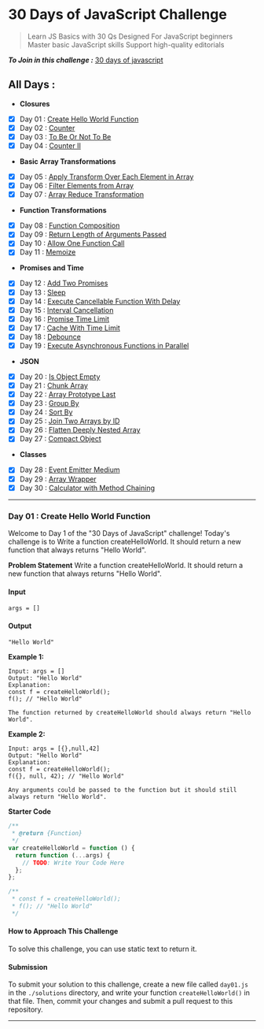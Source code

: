 # 30 Days of JavaScript Challenge

> Learn JS Basics with 30 Qs
> Designed For JavaScript beginners Master basic JavaScript skills Support high-quality editorials

**_To Join in this challenge :_** [30 days of javascript](https://leetcode.com/studyplan/30-days-of-javascript/)

## All Days :

- **Closures**
- [x] Day 01 : [Create Hello World Function](#day-01--create-hello-world-function)
- [x] Day 02 : [Counter](./solutions/day02.js)
- [x] Day 03 : [To Be Or Not To Be](./solutions/day03.js)
- [x] Day 04 : [Counter II](./solutions/day04.js)
- **Basic Array Transformations**
- [x] Day 05 : [Apply Transform Over Each Element in Array](./solutions/day05.js)
- [x] Day 06 : [Filter Elements from Array](./solutions/day06.js)
- [x] Day 07 : [Array Reduce Transformation](./solutions/day07.js)
- **Function Transformations**
- [x] Day 08 : [Function Composition](./solutions/day08.js)
- [x] Day 09 : [Return Length of Arguments Passed](./solutions/day09.js)
- [x] Day 10 : [Allow One Function Call](./solutions/day10.js)
- [x] Day 11 : [Memoize](./solutions/day11.js)
- **Promises and Time**
- [x] Day 12 : [Add Two Promises](./solutions/day12.js)
- [x] Day 13 : [Sleep](./solutions/day13.js)
- [x] Day 14 : [Execute Cancellable Function With Delay](./solutions/day14.js)
- [x] Day 15 : [Interval Cancellation](./solutions/day15.js)
- [x] Day 16 : [Promise Time Limit](./solutions/day16.js)
- [x] Day 17 : [Cache With Time Limit](./solutions/day17.js)
- [x] Day 18 : [Debounce](./solutions/day18.js)
- [x] Day 19 : [Execute Asynchronous Functions in Parallel](./solutions/day19.js)
- **JSON**
- [x] Day 20 : [Is Object Empty](./solutions/day20.js)
- [x] Day 21 : [Chunk Array](./solutions/day21.js)
- [x] Day 22 : [Array Prototype Last](./solutions/day22.js)
- [x] Day 23 : [Group By](./solutions/day23.js)
- [x] Day 24 : [Sort By](./solutions/day24.js)
- [x] Day 25 : [Join Two Arrays by ID](./solutions/day25.js)
- [x] Day 26 : [Flatten Deeply Nested Array](./solutions/day26.js)
- [x] Day 27 : [Compact Object](./solutions/day27.js)
- **Classes**
- [x] Day 28 : [Event Emitter Medium](./solutions/day28.js)
- [x] Day 29 : [Array Wrapper](./solutions/day29.js)
- [x] Day 30 : [Calculator with Method Chaining](./solutions/day30.js)

---

### Day 01 : Create Hello World Function

Welcome to Day 1 of the "30 Days of JavaScript" challenge! Today's challenge is to Write a function createHelloWorld. It should return a new function that always returns "Hello World".

**Problem Statement**
Write a function createHelloWorld. It should return a new function that always returns "Hello World".

#### Input

`args = []`

#### Output

`"Hello World"`

**Example 1:**

```
Input: args = []
Output: "Hello World"
Explanation:
const f = createHelloWorld();
f(); // "Hello World"

The function returned by createHelloWorld should always return "Hello World".
```

**Example 2:**

```
Input: args = [{},null,42]
Output: "Hello World"
Explanation:
const f = createHelloWorld();
f({}, null, 42); // "Hello World"

Any arguments could be passed to the function but it should still always return "Hello World".
```

**Starter Code**

```js
/**
 * @return {Function}
 */
var createHelloWorld = function () {
  return function (...args) {
    // TODO: Write Your Code Here
  };
};

/**
 * const f = createHelloWorld();
 * f(); // "Hello World"
 */
```

#### How to Approach This Challenge

To solve this challenge, you can use static text to return it.

#### Submission

To submit your solution to this challenge, create a new file called `day01.js` in the `./solutions` directory, and write your function `createHelloWorld()` in that file. Then, commit your changes and submit a pull request to this repository.

---
